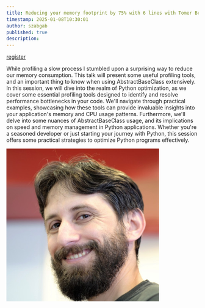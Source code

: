 ```yaml
---
title: Reducing your memory footprint by 75% with 6 lines with Tomer Brisker
timestamp: 2025-01-08T10:30:01
author: szabgab
published: true
description:
---
```


<a class="button is-primary" href="https://www.meetup.com/code-mavens/events/305045436/">register</a>

While profiling a slow process I stumbled upon a surprising way to reduce our memory consumption. This talk will present some useful profiling tools, and an important thing to know when using AbstractBaseClass extensively.
In this session, we will dive into the realm of Python optimization, as we cover some essential profiling tools designed to identify and resolve performance bottlenecks in your code. We'll navigate through practical examples, showcasing how these tools can provide invaluable insights into your application's memory and CPU usage patterns.
Furthermore, we'll delve into some nuances of AbstractBaseClass usage, and its implications on speed and memory management in Python applications.
Whether you're a seasoned developer or just starting your journey with Python, this session offers some practical strategies to optimize Python programs effectively.


![Tomer Brisker](images/tomer-brisker.jpeg)
